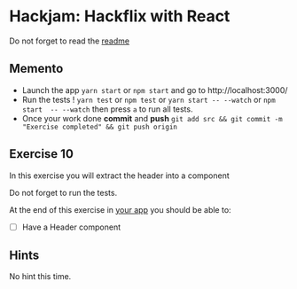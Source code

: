 # Hackjam: Hackflix with React

Do not forget to read the [readme](../README.md) 

## Memento

- Launch the app `yarn start` or `npm start` and go to http://localhost:3000/
- Run the tests ! `yarn test` or `npm test` or `yarn start -- --watch` or `npm start  -- --watch` then press `a` to run all tests.
- Once your work done **commit** and **push** `git add src && git commit -m "Exercise completed" && git push origin`

## Exercise 10

In this exercise you will extract the header into a component

Do not forget to run the tests.

At the end of this exercise in [your app](http://localhost:3000) you should be able to:
- [ ] Have a Header component


## Hints

No hint this time.
